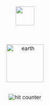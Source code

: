 <h1 align="center"><img src="https://media.tenor.com/images/f580b40a349dcb2d7cb93573e2329061/tenor.gif" width="50px"/></h1>

<br>
<p align="center"><img align="center" src="earth.gif" alt="earth" width="100px"></p>
<br>


<div align="center">
  <img src="https://profile-counter.glitch.me/main/count.svg" alt="hit counter" align="center">
</div>
<br />
